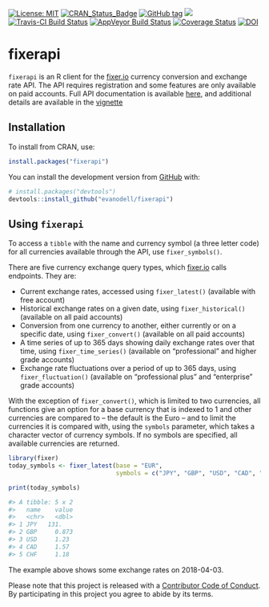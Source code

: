 
<!-- README.md is generated from README.Rmd. Please edit that file -->

[![License:
MIT](https://img.shields.io/badge/License-MIT-blue.svg)](https://opensource.org/licenses/MIT)
[![CRAN\_Status\_Badge](https://www.r-pkg.org/badges/version/fixerapi)](https://cran.r-project.org/package=fixerapi)
[![GitHub
tag](https://img.shields.io/github/tag/evanodell/fixerapi.svg)](https://github.com/evanodell/fixerapi)
[![](https://cranlogs.r-pkg.org/badges/grand-total/fixerapi)](https://dgrtwo.shinyapps.io/cranview/)
[![Travis-CI Build
Status](https://travis-ci.org/evanodell/fixerapi.svg?branch=master)](https://travis-ci.org/evanodell/fixerapi)
[![AppVeyor Build
Status](https://ci.appveyor.com/api/projects/status/github/evanodell/fixerapi?branch=master&svg=true)](https://ci.appveyor.com/project/evanodell/fixerapi)
[![Coverage
Status](https://img.shields.io/codecov/c/github/evanodell/fixerapi/master.svg)](https://codecov.io/github/evanodell/fixerapi?branch=master)
[![DOI](https://zenodo.org/badge/127822432.svg)](https://zenodo.org/badge/latestdoi/127822432)

# fixerapi

`fixerapi` is an R client for the [fixer.io](https://fixer.io) currency
conversion and exchange rate API. The API requires registration and some
features are only available on paid accounts. Full API documentation is
available [here](https://fixer.io/documentation), and additional details
are available in the
[vignette](https://docs.evanodell.com/fixerapi/articles/introduction.html)

## Installation

To install from CRAN, use:

``` r
install.packages("fixerapi")
```

You can install the development version from
[GitHub](https://github.com/) with:

``` r
# install.packages("devtools")
devtools::install_github("evanodell/fixerapi")
```

## Using `fixerapi`

To access a `tibble` with the name and currency symbol (a three letter
code) for all currencies available through the API, use
`fixer_symbols()`.

There are five currency exchange query types, which
[fixer.io](https://fixer.io) calls endpoints. They are:

  - Current exchange rates, accessed using `fixer_latest()` (available
    with free account)
  - Historical exchange rates on a given date, using
    `fixer_historical()` (available on all paid accounts)
  - Conversion from one currency to another, either currently or on a
    specific date, using `fixer_convert()` (available on all paid
    accounts)
  - A time series of up to 365 days showing daily exchange rates over
    that time, using `fixer_time_series()` (available on “professional”
    and higher grade accounts)
  - Exchange rate fluctuations over a period of up to 365 days, using
    `fixer_fluctuation()` (available on “professional plus” and
    “enterprise” grade accounts)

With the exception of `fixer_convert()`, which is limited to two
currencies, all functions give an option for a base currency that is
indexed to 1 and other currencies are compared to – the default is the
Euro – and to limit the currencies it is compared with, using the
`symbols` parameter, which takes a character vector of currency symbols.
If no symbols are specified, all available currencies are returned.

``` r
library(fixer)
today_symbols <- fixer_latest(base = "EUR", 
                              symbols = c("JPY", "GBP", "USD", "CAD", "CHF"))

print(today_symbols)

#> A tibble: 5 x 2
#>   name    value
#>   <chr>   <dbl>
#> 1 JPY   131.   
#> 2 GBP     0.873
#> 3 USD     1.23 
#> 4 CAD     1.57 
#> 5 CHF     1.18 
```

The example above shows some exchange rates on 2018-04-03.

Please note that this project is released with a [Contributor Code of
Conduct](CODE_OF_CONDUCT.md). By participating in this project you agree
to abide by its terms.
